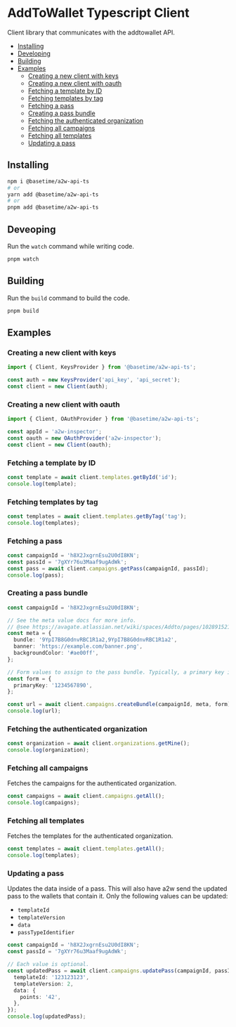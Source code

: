 # AddToWallet Typescript Client

Client library that communicates with the addtowallet API.

- [Installing](#installing)
- [Developing](#developing)
- [Building](#building)
- [Examples](#examples)
  - [Creating a new client with keys](#creating-a-new-client-with-keys)
  - [Creating a new client with oauth](#creating-a-new-client-with-oauth)
  - [Fetching a template by ID](#fetching-a-template-by-id)
  - [Fetching templates by tag](#fetching-templates-by-tag)
  - [Fetching a pass](#fetching-a-pass)
  - [Creating a pass bundle](#creating-a-pass-bundle)
  - [Fetching the authenticated organization](#fetching-the-authenticated-organization)
  - [Fetching all campaigns](#fetching-all-campaigns)
  - [Fetching all templates](#fetching-all-templates)
  - [Updating a pass](#updating-a-pass)

## Installing

```bash
npm i @basetime/a2w-api-ts
# or
yarn add @basetime/a2w-api-ts
# or
pnpm add @basetime/a2w-api-ts
```

## Deveoping

Run the `watch` command while writing code.

```bash
pnpm watch
```

## Building

Run the `build` command to build the code.

```bash
pnpm build
```

## Examples

### Creating a new client with keys

```ts
import { Client, KeysProvider } from '@basetime/a2w-api-ts';

const auth = new KeysProvider('api_key', 'api_secret');
const client = new Client(auth);
```

### Creating a new client with oauth

```ts
import { Client, OAuthProvider } from '@basetime/a2w-api-ts';

const appId = 'a2w-inspector';
const oauth = new OAuthProvider('a2w-inspector');
const client = new Client(oauth);
```

### Fetching a template by ID

```ts
const template = await client.templates.getById('id');
console.log(template);
```

### Fetching templates by tag

```ts
const templates = await client.templates.getByTag('tag');
console.log(templates);
```

### Fetching a pass

```ts
const campaignId = 'h8X2JxgrnEsu2U0dI8KN';
const passId = '7gXYr76u3Maaf9ugAdWk';
const pass = await client.campaigns.getPass(campaignId, passId);
console.log(pass);
```

### Creating a pass bundle

```ts
const campaignId = 'h8X2JxgrnEsu2U0dI8KN';

// See the meta value docs for more info.
// @see https://avagate.atlassian.net/wiki/spaces/Addto/pages/102891521/Campaigns#Meta-values
const meta = {
  bundle: '9YpI7B8G0dnvRBC1R1a2,9YpI7B8G0dnvRBC1R1a2',
  banner: 'https://example.com/banner.png',
  backgroundColor: '#ae00ff',
};

// Form values to assign to the pass bundle. Typically, a primary key is set.
const form = {
  primaryKey: '1234567890',
};

const url = await client.campaigns.createBundle(campaignId, meta, form);
console.log(url);
```

### Fetching the authenticated organization

```ts
const organization = await client.organizations.getMine();
console.log(organization);
```

### Fetching all campaigns

Fetches the campaigns for the authenticated organization.

```ts
const campaigns = await client.campaigns.getAll();
console.log(campaigns);
```

### Fetching all templates

Fetches the templates for the authenticated organization.

```ts
const templates = await client.templates.getAll();
console.log(templates);
```

### Updating a pass

Updates the data inside of a pass. This will also have a2w send the updated pass
to the wallets that contain it. Only the following values can be updated:

- `templateId`
- `templateVersion`
- `data`
- `passTypeIdentifier`

```ts
const campaignId = 'h8X2JxgrnEsu2U0dI8KN';
const passId = '7gXYr76u3Maaf9ugAdWk';

// Each value is optional.
const updatedPass = await client.campaigns.updatePass(campaignId, passId, {
  templateId: '123123123',
  templateVersion: 2,
  data: {
    points: '42',
  },
});
console.log(updatedPass);
```
